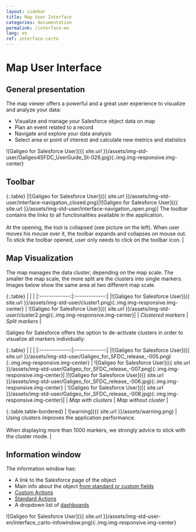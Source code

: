 ```yaml
---
layout: sidebar
title: Map User Interface
categories: documentation
permalink: /interface-en
lang: en
ref: interface-carto
---
```


# Map User Interface

## General presentation

The map viewer offers a powerful and a great user experience to visualize and analyze your data:

- Visualize and manage your Salesforce object data on map
- Plan an event related to a record
- Navigate and explore your data analysis
- Select area or point of interest and calculate new metrics and statistics

![Galigeo for Salesforce User]({{ site.url }}/assets/img-std-user/Galigeo4SFDC_UserGuide_St-026.jpg){:.img.img-responsive.img-center}

## Toolbar

{:.table}
|![Galigeo for Salesforce User]({{ site.url }}/assets/img-std-user/interface-navigation_closed.png)|![Galigeo for Salesforce User]({{ site.url }}/assets/img-std-user/interface-navigation_open.png)| The toolbar contains the links to all functionalities available in the application. <br><br>At the opening, the tool is collapsed (see picture on the left). When user moves his mouse over it, the toolbar expands and collapses on mouse out. <br>To stick the toolbar opened, user only needs to click on the toolbar icon. | 

## Map Visualization

The map manages the data cluster, depending on the map scale. The smaller the map scale, the more split are the clusters into single markers. Images below show the same area at two different map scale.

{:.table}
|   |    |
|:-------------:|:-------------:|
|![Galigeo for Salesforce User]({{ site.url }}/assets/img-std-user/cluster1.png){:.img.img-responsive.img-center} | ![Galigeo for Salesforce User]({{ site.url }}/assets/img-std-user/cluster2.png){:.img.img-responsive.img-center}|
| *Clustered markers* | *Split markers* |

Galigeo for Salesforce offers the option to de-activate clusters in order to visualize all markers individually:

{:.table}
|   |    |
|:-------------:|:-------------:|
|![Galigeo for Salesforce User]({{ site.url }}/assets/img-std-user/Galigeo_for_SFDC_release_-005.png){:.img.img-responsive.img-center} | ![Galigeo for Salesforce User]({{ site.url }}/assets/img-std-user/Galigeo_for_SFDC_release_-007.png){:.img.img-responsive.img-center}|
|![Galigeo for Salesforce User]({{ site.url }}/assets/img-std-user/Galigeo_for_SFDC_release_-006.jpg){:.img.img-responsive.img-center} | ![Galigeo for Salesforce User]({{ site.url }}/assets/img-std-user/Galigeo_for_SFDC_release_-008.jpg){:.img.img-responsive.img-center}|
| *Map with clusters* | *Map without cluster* |

{:.table.table-bordered}
| ![warning]({{ site.url }}/assets/warning.png)     | Using clusters improves the application performance.<br><br> When displaying more than 1000 markers, we strongly advice to stick with the cluster mode. |

## Information window

The information window has:
- A link to the Salesforce page of the object
- Main info about the object [from standard or custom fields](/infowindow-labels-admin)
- [Custom Actions](/actions-admin-en)
- [Standard Actions](/actions-en#standard-actions)
- A dropdown list of [dashboards](/dashboards#from-an-object)

![Galigeo for Salesforce User]({{ site.url }}/assets/img-std-user-en/interface_carto-infowindow.png){:.img.img-responsive.img-center}